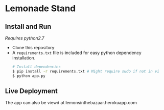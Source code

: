 Lemonade Stand
==============

Install and Run
---------------
*Requires python2.7*

* Clone this repository
* A `requirements.txt` file is included for easy python dependency installation.
    ```bash
    # Install dependencies
    $ pip install -r requirements.txt # Might require sudo if not in virtualenv
    $ python app.py
    ```

Live Deployment
---------------
The app can also be viewd at lemonsinthebazaar.herokuapp.com
